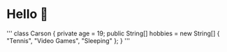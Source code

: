 # Hello 👋
'''
class Carson {
  private age = 19;
  public String[] hobbies = new String[] { "Tennis", "Video Games", "Sleeping" };
}
'''
